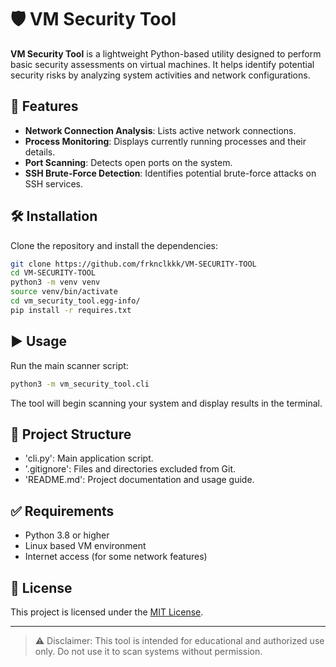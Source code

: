 # 🛡️ VM Security Tool

**VM Security Tool** is a lightweight Python-based utility designed to perform basic security assessments on virtual machines. It helps identify potential security risks by analyzing system activities and network configurations.

## 🚀 Features

- **Network Connection Analysis**: Lists active network connections.
- **Process Monitoring**: Displays currently running processes and their details.
- **Port Scanning**: Detects open ports on the system.
- **SSH Brute-Force Detection**: Identifies potential brute-force attacks on SSH services.

## 🛠️ Installation

Clone the repository and install the dependencies:

```bash
git clone https://github.com/frknclkkk/VM-SECURITY-TOOL
cd VM-SECURITY-TOOL
python3 -m venv venv
source venv/bin/activate 
cd vm_security_tool.egg-info/
pip install -r requires.txt

```

## ▶️ Usage

Run the main scanner script:

```bash
python3 -m vm_security_tool.cli
```

The tool will begin scanning your system and display results in the terminal.

## 📁 Project Structure

- 'cli.py': Main application script.
- '.gitignore': Files and directories excluded from Git.
- 'README.md': Project documentation and usage guide.

## ✅ Requirements

- Python 3.8 or higher
- Linux based VM environment
- Internet access (for some network features)

## 📄 License

This project is licensed under the [MIT License](LICENSE).

---

> ⚠️ Disclaimer: This tool is intended for educational and authorized use only. Do not use it to scan systems without permission.
